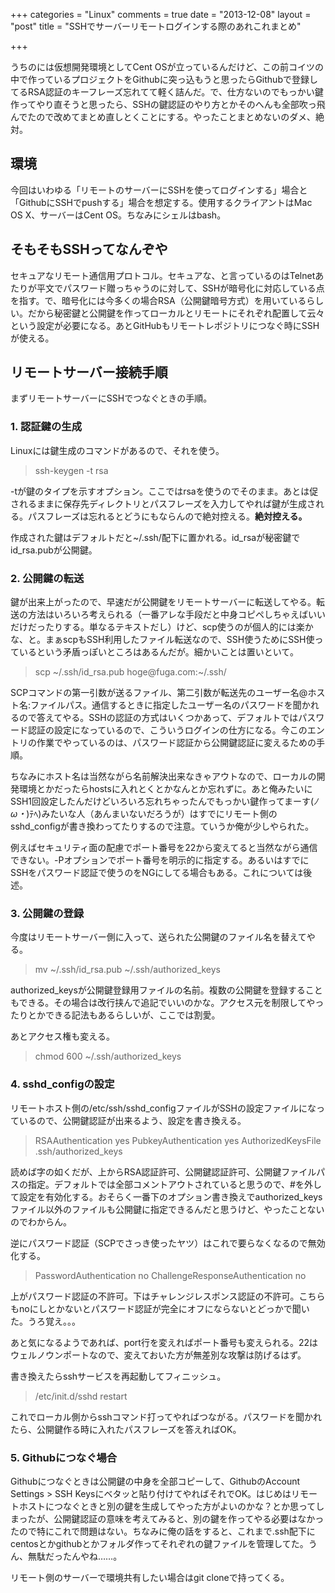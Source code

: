 +++
categories = "Linux"
comments = true
date = "2013-12-08"
layout = "post"
title = "SSHでサーバーリモートログインする際のあれこれまとめ"

+++

うちのには仮想開発環境としてCent OSが立っているんだけど、この前コイツの中で作っているプロジェクトをGithubに突っ込もうと思ったらGithubで登録してるRSA認証のキーフレーズ忘れてて軽く詰んだ。で、仕方ないのでもっかい鍵作ってやり直そうと思ったら、SSHの鍵認証のやり方とかそのへんも全部吹っ飛んでたので改めてまとめ直しとくことにする。やったことまとめないのダメ、絶対。

## 環境

今回はいわゆる「リモートのサーバーにSSHを使ってログインする」場合と「GithubにSSHでpushする」場合を想定する。使用するクライアントはMac OS X、サーバーはCent OS。ちなみにシェルはbash。

## そもそもSSHってなんぞや

セキュアなリモート通信用プロトコル。セキュアな、と言っているのはTelnetあたりが平文でパスワード贈っちゃうのに対して、SSHが暗号化に対応している点を指す。で、暗号化には今多くの場合RSA（公開鍵暗号方式）を用いているらしい。だから秘密鍵と公開鍵を作ってローカルとリモートにそれぞれ配置して云々という設定が必要になる。あとGitHubもリモートレポジトリにつなぐ時にSSHが使える。

## リモートサーバー接続手順

まずリモートサーバーにSSHでつなぐときの手順。

### 1. 認証鍵の生成

Linuxには鍵生成のコマンドがあるので、それを使う。

<blockquote>ssh-keygen -t rsa</blockquote>

-tが鍵のタイプを示すオプション。ここではrsaを使うのでそのまま。あとは促されるままに保存先ディレクトリとパスフレーズを入力してやれば鍵が生成される。パスフレーズは忘れるとどうにもならんので絶対控える。<strong>絶対控える。</strong>

作成された鍵はデフォルトだと~/.ssh/配下に置かれる。id_rsaが秘密鍵でid_rsa.pubが公開鍵。

### 2. 公開鍵の転送

鍵が出来上がったので、早速だが公開鍵をリモートサーバーに転送してやる。転送の方法はいろいろ考えられる（一番アレな手段だと中身コピペしちゃえばいいだけだったりする。単なるテキストだし）けど、scp使うのが個人的には楽かな、と。まぁscpもSSH利用したファイル転送なので、SSH使うためにSSH使っているという矛盾っぽいところはあるんだが。細かいことは置いといて。

<blockquote>scp ~/.ssh/id_rsa.pub hoge@fuga.com:~/.ssh/</blockquote>

SCPコマンドの第一引数が送るファイル、第二引数が転送先のユーザー名@ホスト名:ファイルパス。通信するときに指定したユーザー名のパスワードを聞かれるので答えてやる。SSHの認証の方式はいくつかあって、デフォルトではパスワード認証の設定になっているので、こういうログインの仕方になる。今このエントリの作業でやっているのは、パスワード認証から公開鍵認証に変えるための手順。

ちなみにホスト名は当然ながら名前解決出来なきゃアウトなので、ローカルの開発環境とかだったらhostsに入れとくとかなんとか忘れずに。あと俺みたいにSSH1回設定したんだけどいろいろ忘れちゃったんでもっかい鍵作ってまーす(<em>ﾉω・</em>)ﾃﾍ)みたいな人（あんまいないだろうが）はすでにリモート側のsshd_configが書き換わってたりするので注意。ていうか俺が少しやられた。

例えばセキュリティ面の配慮でポート番号を22から変えてると当然ながら通信できない。-Pオプションでポート番号を明示的に指定する。あるいはすでにSSHをパスワード認証で使うのをNGにしてる場合もある。これについては後述。

### 3. 公開鍵の登録

今度はリモートサーバー側に入って、送られた公開鍵のファイル名を替えてやる。

<blockquote>mv ~/.ssh/id_rsa.pub ~/.ssh/authorized_keys</blockquote>

authorized_keysが公開鍵登録用ファイルの名前。複数の公開鍵を登録することもできる。その場合は改行挟んで追記でいいのかな。アクセス元を制限してやったりとかできる記法もあるらしいが、ここでは割愛。

あとアクセス権も変える。

<blockquote>chmod 600 ~/.ssh/authorized_keys</blockquote>

### 4. sshd_configの設定

リモートホスト側の/etc/ssh/sshd_configファイルがSSHの設定ファイルになっているので、公開鍵認証が出来るよう、設定を書き換える。

<blockquote>RSAAuthentication yes
PubkeyAuthentication yes
AuthorizedKeysFile .ssh/authorized_keys</blockquote>

読めば字の如くだが、上からRSA認証許可、公開鍵認証許可、公開鍵ファイルパスの指定。デフォルトでは全部コメントアウトされていると思うので、#を外して設定を有効化する。おそらく一番下のオプション書き換えでauthorized_keysファイル以外のファイルも公開鍵に指定できるんだと思うけど、やったことないのでわからん。

逆にパスワード認証（SCPでさっき使ったヤツ）はこれで要らなくなるので無効化する。

<blockquote>PasswordAuthentication no
ChallengeResponseAuthentication no</blockquote>

上がパスワード認証の不許可。下はチャレンジレスポンス認証の不許可。こちらもnoにしとかないとパスワード認証が完全にオフにならないとどっかで聞いた。うろ覚え。。。

あと気になるようであれば、port行を変えればポート番号も変えられる。22はウェルノウンポートなので、変えておいた方が無差別な攻撃は防げるはず。

書き換えたらsshサービスを再起動してフィニッシュ。

<blockquote>/etc/init.d/sshd restart</blockquote>

これでローカル側からsshコマンド打ってやればつながる。パスワードを聞かれたら、公開鍵作る時に入れたパスフレーズを答えればOK。

### 5. Githubにつなぐ場合

Githubにつなぐときは公開鍵の中身を全部コピーして、GithubのAccount Settings > SSH Keysにベタッと貼り付けてやればそれでOK。はじめはリモートホストにつなぐときと別の鍵を生成してやった方がよいのかな？とか思ってしまったが、公開鍵認証の意味を考えてみると、別の鍵を作ってやる必要はなかったので特にこれで問題はない。ちなみに俺の話をすると、これまで.ssh配下にcentosとかgithubとかフォルダ作ってそれぞれの鍵ファイルを管理してた。うん、無駄だったんやね……。

リモート側のサーバーで環境共有したい場合はgit cloneで持ってくる。


